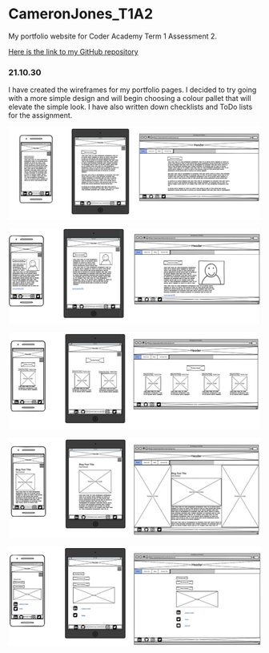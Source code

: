 # CameronJones_T1A2
My portfolio website for Coder Academy Term 1 Assessment 2.

[Here is the link to my GitHub repository](https://github.com/iamcrjones/CameronJones_T1A2)


### 21.10.30
I have created the wireframes for my portfolio pages. I decided to try going with a more simple design and will begin choosing a colour pallet that will elevate the simple look.
I have also written down checklists and ToDo lists for the assignment.

![image](docs/Wireframes/HomePage-Wireframe.png)

![image](docs/Wireframes/AboutMe-Wireframe.png)

![image](docs/Wireframes/BlogPostList-Wireframe.png)

![image](docs/Wireframes/BlogArticle-Wireframe.png)

![image](docs/Wireframes/ContactPage-Wireframe.png)




